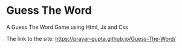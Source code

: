 # Guess The Word
 A Guess The Word Game using Html, Js and Css

The link to the site:
https://pravar-gupta.github.io/Guess-The-Word/
